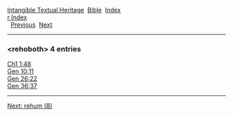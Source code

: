 [Intangible Textual Heritage](../../index)  [Bible](../index) 
[Index](index)   
[r Index](_r_)  
  [Previous](c09292)  [Next](c09294) 

------------------------------------------------------------------------

### &lt;rehoboth&gt; 4 entries

[Ch1 1:48](../kjv/ch1001.htm#048)  
[Gen 10:11](../kjv/gen010.htm#011)  
[Gen 26:22](../kjv/gen026.htm#022)  
[Gen 36:37](../kjv/gen036.htm#037)  

------------------------------------------------------------------------

[Next: rehum (8)](c09294)
